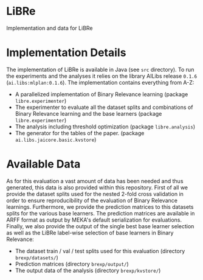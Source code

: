 # LiBRe
Implementation and data for LiBRe

# Implementation Details
The implementation of LiBRe is available in Java (see ```src``` directory). To run the experiments and the analyses it relies on the library AILibs release ```0.1.6``` (```ai.libs:mlplan:0.1.6```). The implementation contains everything from A-Z:

* A parallelized implementation of Binary Relevance learning (package ```libre.experimenter```)
* The experimenter to evaluate all the dataset splits and combinations of Binary Relevance learning and the base learners (package ```libre.experimenter```)
* The analysis including threshold optimization (package ```libre.analysis```)
* The generator for the tables of the paper. (package ```ai.libs.jaicore.basic.kvstore```)

# Available Data
As for this evaluation a vast amount of data has been needed and thus generated, this data is also provided within this repository. First of all we provide the dataset splits used for the nested 2-fold cross validation in order to ensure reproducibility of the evaluation of Binary Relevance learnings. Furthermore, we provide the prediction matrices to this datasets splits for the various base learners. The prediction matrices are available in ARFF format as output by MEKA's default serialization for evaluations. Finally, we also provide the output of the single best base learner selection as well as the LiBRe label-wise selection of base learners in Binary Relevance:

* The dataset train / val / test splits used for this evaluation (directory ```brexp/datasets/```)
* Prediction matrices (directory ```brexp/output/```)
* The output data of the analysis (directory ```brexp/kvstore/```)
